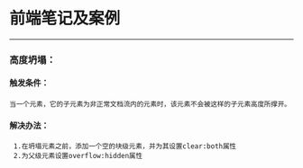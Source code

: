 # 前端笔记及案例
---------------------------------------
### 高度坍塌：
  #### 触发条件：
    当一个元素，它的子元素为非正常文档流内的元素时，该元素不会被这样的子元素高度所撑开。

  #### 解决办法：
     1.在坍塌元素之前，添加一个空的块级元素，并为其设置clear:both属性
     2.为父级元素设置overflow:hidden属性
